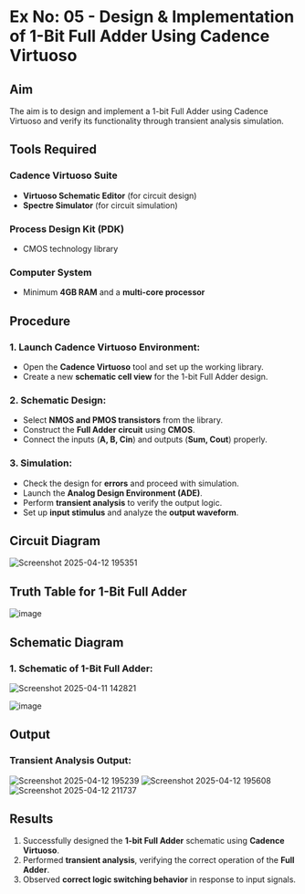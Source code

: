 # Ex No: 05 - Design & Implementation of 1-Bit Full Adder Using Cadence Virtuoso

## Aim
The aim is to design and implement a 1-bit Full Adder using Cadence Virtuoso and verify its functionality through transient analysis simulation.

## Tools Required
### Cadence Virtuoso Suite
- **Virtuoso Schematic Editor** (for circuit design)
- **Spectre Simulator** (for circuit simulation)

### Process Design Kit (PDK)
- CMOS technology library

### Computer System
- Minimum **4GB RAM** and a **multi-core processor**

## Procedure

### 1. Launch Cadence Virtuoso Environment:
- Open the **Cadence Virtuoso** tool and set up the working library.
- Create a new **schematic cell view** for the 1-bit Full Adder design.

### 2. Schematic Design:
- Select **NMOS and PMOS transistors** from the library.
- Construct the **Full Adder circuit** using **CMOS**.
- Connect the inputs (**A, B, Cin**) and outputs (**Sum, Cout**) properly.

### 3. Simulation:
- Check the design for **errors** and proceed with simulation.
- Launch the **Analog Design Environment (ADE)**.
- Perform **transient analysis** to verify the output logic.
- Set up **input stimulus** and analyze the **output waveform**.

## Circuit Diagram
![Screenshot 2025-04-12 195351](https://github.com/user-attachments/assets/45b55d9a-41c0-4e82-81c0-0eb7bae53edc)


## Truth Table for 1-Bit Full Adder
![image](https://github.com/user-attachments/assets/328fae3c-b83a-4cd6-b394-54323dc59673)


## Schematic Diagram
### 1. Schematic of 1-Bit Full Adder:
![Screenshot 2025-04-11 142821](https://github.com/user-attachments/assets/f1ad2463-1f53-4cff-b844-1634ba94d46b)

![image](https://github.com/user-attachments/assets/1a962018-9d6b-4246-ab5f-424602551e87)



## Output
### Transient Analysis Output:
![Screenshot 2025-04-12 195239](https://github.com/user-attachments/assets/abf58d8d-812a-4bdf-9050-d3c0bd5eb5b5)
![Screenshot 2025-04-12 195608](https://github.com/user-attachments/assets/33504bb5-e620-4d8a-8c5d-17664b962121)
![Screenshot 2025-04-12 211737](https://github.com/user-attachments/assets/03cfa021-354e-48c5-91a0-61cc560228e7)


## Results
1. Successfully designed the **1-bit Full Adder** schematic using **Cadence Virtuoso**.
2. Performed **transient analysis**, verifying the correct operation of the **Full Adder**.
3. Observed **correct logic switching behavior** in response to input signals.
